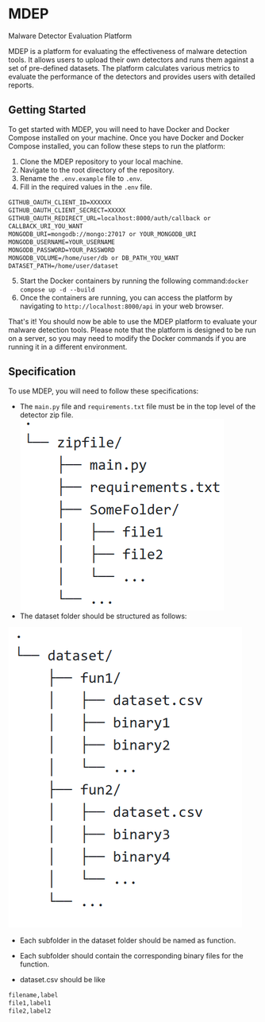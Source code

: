 # MDEP

Malware Detector Evaluation Platform

MDEP is a platform for evaluating the effectiveness of malware detection tools. It allows users to upload their own detectors and runs them against a set of pre-defined datasets. The platform calculates various metrics to evaluate the performance of the detectors and provides users with detailed reports.

## Getting Started

To get started with MDEP, you will need to have Docker and Docker Compose installed on your machine. Once you have Docker and Docker Compose installed, you can follow these steps to run the platform:

1. Clone the MDEP repository to your local machine.
2. Navigate to the root directory of the repository.
3. Rename the `.env.example` file to `.env`.
4. Fill in the required values in the `.env` file.

```Dotenv
GITHUB_OAUTH_CLIENT_ID=XXXXXX
GITHUB_OAUTH_CLIENT_SECRECT=XXXXX
GITHUB_OAUTH_REDIRECT_URL=localhost:8000/auth/callback or CALLBACK_URI_YOU_WANT
MONGODB_URI=mongodb://mongo:27017 or YOUR_MONGODB_URI
MONGODB_USERNAME=YOUR_USERNAME
MONGODB_PASSWORD=YOUR_PASSWORD
MONGODB_VOLUME=/home/user/db or DB_PATH_YOU_WANT
DATASET_PATH=/home/user/dataset
```

5. Start the Docker containers by running the following command:`docker compose up -d --build`
6. Once the containers are running, you can access the platform by navigating to `http://localhost:8000/api` in your web browser.

That's it! You should now be able to use the MDEP platform to evaluate your malware detection tools. Please note that the platform is designed to be run on a server, so you may need to modify the Docker commands if you are running it in a different environment.

## Specification

To use MDEP, you will need to follow these specifications:

- The `main.py` file and `requirements.txt` file must be in the top level of the detector zip file.
![zip](./assets/zip_structure.png)
- The dataset folder should be structured as follows:

![dataset](./assets/dataset_structure.png)

- Each subfolder in the dataset folder should be named as function.
- Each subfolder should contain the corresponding binary files for the function.

- dataset.csv should be like

```CSV
filename,label
file1,label1
file2,label2
```
